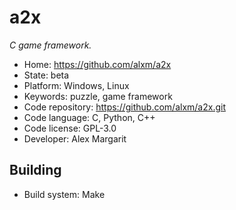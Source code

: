 # a2x

_C game framework._

- Home: https://github.com/alxm/a2x
- State: beta
- Platform: Windows, Linux
- Keywords: puzzle, game framework
- Code repository: https://github.com/alxm/a2x.git
- Code language: C, Python, C++
- Code license: GPL-3.0
- Developer: Alex Margarit

## Building

- Build system: Make
